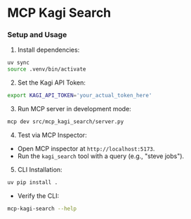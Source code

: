 # MCP Kagi Search

### Setup and Usage

1. Install dependencies:

```bash
uv sync
source .venv/bin/activate
```

2. Set the Kagi API Token:

```bash
export KAGI_API_TOKEN='your_actual_token_here'
```

3. Run MCP server in development mode:

```bash
mcp dev src/mcp_kagi_search/server.py
```

4. Test via MCP Inspector:

- Open MCP inspector at `http://localhost:5173`.
- Run the `kagi_search` tool with a query (e.g., "steve jobs").

5. CLI Installation:

```bash
uv pip install .
```

- Verify the CLI:

```bash
mcp-kagi-search --help
```